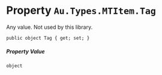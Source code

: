 # Property `Au.Types.MTItem.Tag`

Any value. Not used by this library.

```
public object Tag { get; set; }
```

##### Property Value

`object`